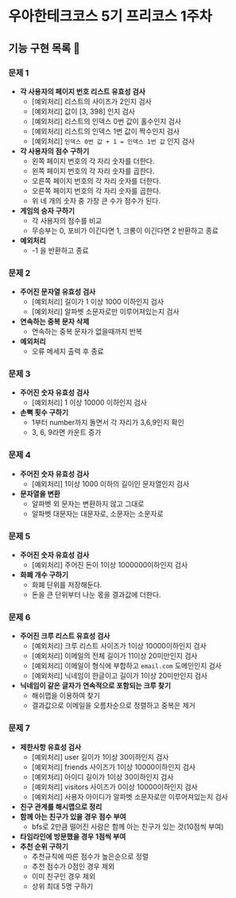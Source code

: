 # 우아한테크코스 5기 프리코스 1주차

## 기능 구현 목록 📝

### 문제 1

- **각 사용자의 페이지 번호 리스트 유효성 검사**
    - [예외처리] 리스트의 사이즈가 2인지 검사
    - [예외처리] 값이 [3, 398] 인지 검사
    - [예외처리] 리스트의 인덱스 0번 값이 홀수인지 검사
    - [예외처리] 리스트의 인덱스 1번 값이 짝수인지 검사
    - [예외처리] `인덱스 0번 값 + 1 = 인덱스 1번 값` 인지 검사
- **각 사용자의 점수 구하기**
    - 왼쪽 페이지 번호의 각 자리 숫자를 더한다.
    - 왼쪽 페이지 번호의 각 자리 숫자를 곱한다.
    - 오른쪽 페이지 번호의 각 자리 숫자를 더한다.
    - 오른쪽 페이지 번호의 각 자리 숫자를 곱한다.
    - 위 네 개의 숫자 중 가장 큰 수가 점수가 된다.
- **게임의 승자 구하기**
    - 각 사용자의 점수를 비교
    - 무승부는 0, 포비가 이긴다면 1, 크롱이 이긴다면 2 반환하고 종료
- **예외처리**
    - -1 을 반환하고 종료

### 문제 2

- **주어진 문자열 유효성 검사**
  - [예외처리] 길이가 1 이상 1000 이하인지 검사
  - [예외처리] 알파벳 소문자로만 이루어져있는지 검사
- **연속하는 중복 문자 삭제**
  - 연속하는 중복 문자가 없을때까지 반복
- **예외처리**
  - 오류 메세지 출력 후 종료

### 문제 3

- **주어진 숫자 유효성 검사**
  - [예외처리] 1 이상 10000 이하인지 검사
- **손뼉 횟수 구하기**
  - 1부터 number까지 돌면서 각 자리가 3,6,9인지 확인
  - 3, 6, 9라면 카운트 증가

### 문제 4

- **주어진 숫자 유효성 검사**
  - [예외처리] 1이상 1000 이하의 길이인 문자열인지 검사
- **문자열을 변환**
  - 알파벳 외 문자는 변환하지 않고 그대로
  - 알파벳 대문자는 대문자로, 소문자는 소문자로

### 문제 5

- **주어진 숫자 유효성 검사**
  - [예외처리] 주어진 돈이 1이상 1000000이하인지 검사
- **화폐 개수 구하기**
  - 화폐 단위를 저장해둔다.
  - 돈을 큰 단위부터 나눈 몫을 결과값에 더한다.

### 문제 6

- **주어진 크루 리스트 유효성 검사**
  - [예외처리] 크루 리스트 사이즈가 1이상 10000이하인지 검사
  - [예외처리] 이메일의 전체 길이가 11이상 20미만인지 검사
  - [예외처리] 이메일이 형식에 부합하고 `email.com` 도메인인지 검사
  - [예외처리] 닉네임이 한글이고 길이가 1이상 20미만인지 검사
- **닉네임이 같은 글자가 연속적으로 포함되는 크루 찾기**
  - 해쉬맵을 이용하여 찾기
  - 결과값으로 이메일을 오름차순으로 정렬하고 중복은 제거

### 문제 7

- **제한사항 유효성 검사**
  - [예외처리] user 길이가 1이상 30이하인지 검사
  - [예외처리] friends 사이즈가 1이상 10000이하인지 검사
  - [예외처리] 아이디 길이가 1이상 30이하인지 검사
  - [예외처리] visitors 사이즈가 0이상 10000이하인지 검사
  - [예외처리] 사용자 아이디가 알파벳 소문자로만 이루어져있는지 검사
- **친구 관계를 해시맵으로 정리**
- **함께 아는 친구가 있을 경우 점수 부여**
  - bfs로 2만큼 떨어진 사람은 함께 아는 친구가 있는 것(10점씩 부여)
- **타임라인에 방문했을 경우 1점씩 부여**
- **추천 순위 구하기**
  - 추천규칙에 따른 점수가 높은순으로 정렬
  - 추천 점수가 0점인 경우 제외
  - 이미 친구인 경우 제외
  - 상위 최대 5명 구하기